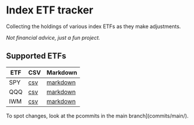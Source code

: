 # Index ETF tracker

Collecting the holdings of various index ETFs as they make adjustments.

_Not financial advice, just a fun project._

## Supported ETFs

| ETF | CSV | Markdown |
|-----|-----|----------|
| SPY | [csv](spy.csv) | [markdown](spy.md) |
| QQQ | [csv](qqq.csv) | [markdown](qqq.md) |
| IWM | [csv](iwm.csv) | [markdown](iwm.md) |

To spot changes, look at the pcommits in the main branch](commits/main/).
